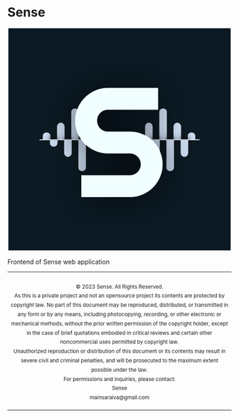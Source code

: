 # Sense
<p align="center">
  <img src="../../resources/LogoSense.svg">
</p>
<aside>
  Frontend of Sense web application
</aside>

<div align="center">
<table>
<tbody>
<td align="center">
<img width="2000" height="0"><br>
<sub>
© 2023 Sense. All Rights Reserved.<br>
</sub>
<sub>
  As this is a private project and not an opensource project its contents are protected by copyright law. No part of this document may be reproduced, distributed, or transmitted in any form or by any means, including photocopying, recording, or other electronic or mechanical methods, without the prior written permission of the copyright holder, except in the case of brief quotations embodied in critical reviews and certain other noncommercial uses permitted by copyright law.<br>
</sub>
<sub>
  Unauthorized reproduction or distribution of this document or its contents may result in severe civil and criminal penalties, and will be prosecuted to the maximum extent possible under the law.<br>
</sub>
<sub>
  For permissions and inquiries, please contact:<br>
  Sense<br>
  mainsaraiva@gmail.com<br>
</sub>
<img width="2000" height="0">
</td>
</tbody>
</table>
</div>

